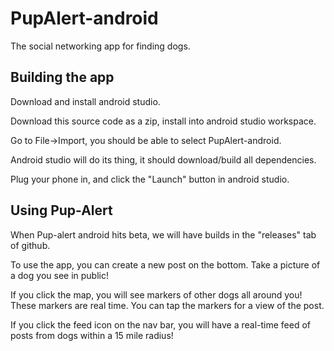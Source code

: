 # PupAlert-android
The social networking app for finding dogs.


## Building the app

Download and install android studio.

Download this source code as a zip, install into android studio workspace.

Go to File->Import, you should be able to select PupAlert-android.

Android studio will do its thing, it should download/build all dependencies.

Plug your phone in, and click the "Launch" button in android studio.

## Using Pup-Alert

When Pup-alert android hits beta, we will have builds in the "releases" tab of github.

To use the app, you can create a new post on the bottom. Take a picture of a dog you see in public!

If you click the map, you will see markers of other dogs all around you! These markers are real time. You can tap the markers for a view of the post.

If you click the feed icon on the nav bar, you will have a real-time feed of posts from dogs within a 15 mile radius!